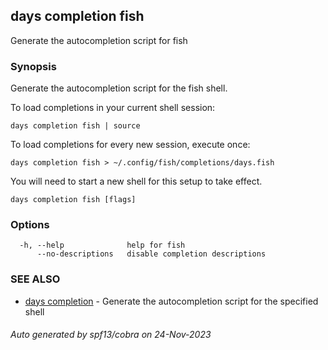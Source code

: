 ## days completion fish

Generate the autocompletion script for fish

### Synopsis

Generate the autocompletion script for the fish shell.

To load completions in your current shell session:

	days completion fish | source

To load completions for every new session, execute once:

	days completion fish > ~/.config/fish/completions/days.fish

You will need to start a new shell for this setup to take effect.


```
days completion fish [flags]
```

### Options

```
  -h, --help              help for fish
      --no-descriptions   disable completion descriptions
```

### SEE ALSO

* [days completion](days_completion.md)	 - Generate the autocompletion script for the specified shell

###### Auto generated by spf13/cobra on 24-Nov-2023
